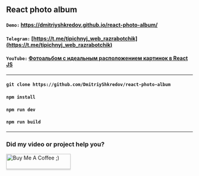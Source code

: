 ## React photo album

#### `Demo:` https://dmitriyshkredov.github.io/react-photo-album/

#### `Telegram:` [https://t.me/tipichnyj_web_razrabotchik](https://t.me/tipichnyj_web_razrabotchik)

#### `YouTube:` [Фотоальбом с идеальным расположением картинок в React JS](https://youtube.com/shorts/aIb8-BMUBM4)

---

#### `git clone https://github.com/DmitriyShkredov/react-photo-album`

#### `npm install`

#### `npm run dev`

#### `npm run build`

---

### Did my video or project help you?

<a href="https://www.buymeacoffee.com/DmitriyShkredov" target="_blank"><img src="https://www.buymeacoffee.com/assets/img/custom_images/orange_img.png" alt="Buy Me A Coffee ;)" style="height: 41px !important;width: 174px !important;box-shadow: 0px 3px 2px 0px rgba(190, 190, 190, 0.5) !important;-webkit-box-shadow: 0px 3px 2px 0px rgba(190, 190, 190, 0.5) !important;" ></a>
